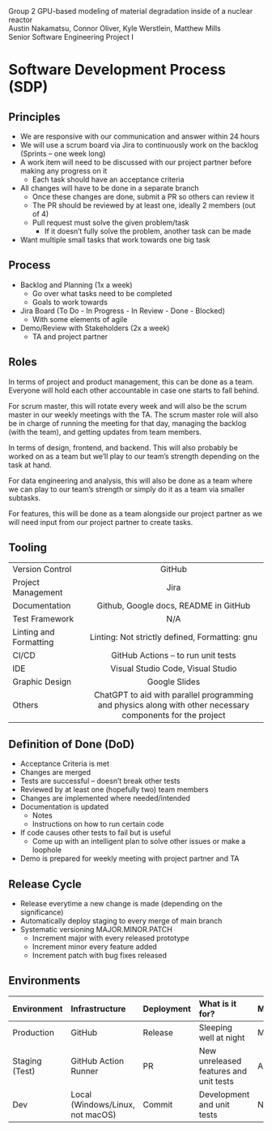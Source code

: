 <div>Group 2 GPU-based modeling of material degradation inside of a nuclear reactor</div>
<div>Austin Nakamatsu, Connor Oliver, Kyle Werstlein, Matthew Mills</div>
<div>Senior Software Engineering Project I</div>

# Software Development Process (SDP)

## Principles
- We are responsive with our communication and answer within 24 hours
- We will use a scrum board via Jira to continuously work on the backlog (Sprints – one week long)
- A work item will need to be discussed with our project partner before making any progress on it
    - Each task should have an acceptance criteria
- All changes will have to be done in a separate branch
    - Once these changes are done, submit a PR so others can review it
    - The PR should be reviewed by at least one, ideally 2 members (out of 4)
    - Pull request must solve the given problem/task
        - If it doesn’t fully solve the problem, another task can be made
- Want multiple small tasks that work towards one big task


## Process
- Backlog and Planning (1x a week)
    - Go over what tasks need to be completed
    - Goals to work towards
- Jira Board (To Do - In Progress - In Review - Done - Blocked)	
    - With some elements of agile
- Demo/Review with Stakeholders (2x a week)
    - TA and project partner


## Roles

In terms of project and product management, this can be done as a team.  Everyone will hold each other accountable in case one starts to fall behind.

For scrum master, this will rotate every week and will also be the scrum master in our weekly meetings with the TA.  The scrum master role will also be in charge of running the meeting for that day, managing the backlog (with the team), and getting updates from team members.

In terms of design, frontend, and backend.  This will also probably be worked on as a team but we’ll play to our team’s strength depending on the task at hand.

For data engineering and analysis, this will also be done as a team where we can play to our team’s strength or simply do it as a team via smaller subtasks.

For features, this will be done as a team alongside our project partner as we will need input from our project partner to create tasks.


## Tooling
| | |
| :------- | :-------: 
Version Control | GitHub
Project Management | Jira
Documentation | Github, Google docs, README in GitHub
Test Framework | N/A
Linting and Formatting | Linting: Not strictly defined, Formatting: gnu
CI/CD | GitHub Actions – to run unit tests
IDE | Visual Studio Code, Visual Studio
Graphic Design | Google Slides
Others | ChatGPT to aid with parallel programming and physics along with other necessary components for the project


## Definition of Done (DoD)
- Acceptance Criteria is met
- Changes are merged
- Tests are successful – doesn’t break other tests
- Reviewed by at least one (hopefully two) team members
- Changes are implemented where needed/intended
- Documentation is updated
    - Notes
    - Instructions on how to run certain code
- If code causes other tests to fail but is useful
    - Come up with an intelligent plan to solve other issues or make a loophole
- Demo is prepared for weekly meeting with project partner and TA


## Release Cycle
- Release everytime a new change is made (depending on the significance)
- Automatically deploy staging to every merge of main branch
- Systematic versioning MAJOR.MINOR.PATCH
    - Increment major with every released prototype
    - Increment minor every feature added
    - Increment patch with bug fixes released


## Environments
| Environment | Infrastructure | Deployment | What is it for? | Monitoring
| :-- | :-- | :-- | :-- | :-- 
Production | GitHub | Release | Sleeping well at night | Manual 
Staging (Test) | GitHub Action Runner | PR | New unreleased features and unit tests | Automated 
Dev | Local (Windows/Linux, not macOS) | Commit | Development and unit tests | N/A